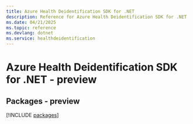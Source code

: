 ```yaml
---
title: Azure Health Deidentification SDK for .NET
description: Reference for Azure Health Deidentification SDK for .NET
ms.date: 04/21/2025
ms.topic: reference
ms.devlang: dotnet
ms.service: healthdeidentification
---
```

# Azure Health Deidentification SDK for .NET - preview
## Packages - preview
[!INCLUDE [packages](health-deidentification-index.md)]